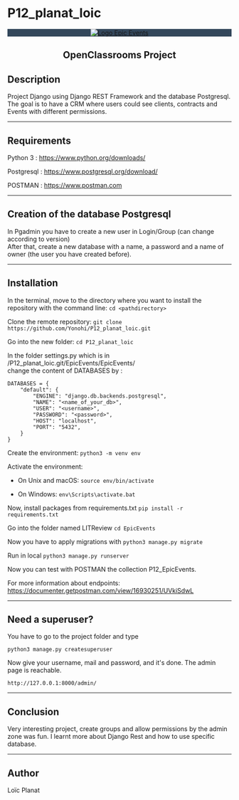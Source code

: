 # P12_planat_loic
<p align="center" style="background-color:#33475b">
<a href="https://user.oc-static.com/upload/2020/09/22/16007804386673_P10.png" class="oc-imageLink oc-imageLink--disabled"><img src="https://user.oc-static.com/upload/2020/09/22/16007804386673_P10.png" alt="Logo Epic Events"></a>
</p>
<center> <h2>OpenClassrooms Project</h2> </center>

## Description

Project Django using Django REST Framework and the database Postgresql.  
The goal is to have a CRM where users could see clients, contracts and Events with different permissions.
***
## Requirements
Python 3 : https://www.python.org/downloads/

Postgresql : https://www.postgresql.org/download/

POSTMAN : https://www.postman.com
***
## Creation of the database Postgresql

In Pgadmin you have to create a new user in Login/Group (can change according to version)   
After that, create a new database with a name, a password and a name of owner (the user you have created before).  
***
## Installation

In the terminal, move to the directory where you want to install the repository with the command line:
`cd <pathdirectory>`

Clone the remote repository: 
`git clone https://github.com/Yonohi/P12_planat_loic.git`

Go into the new folder:
`cd P12_planat_loic`

In the folder settings.py which is in /P12_planat_loic.git/EpicEvents/EpicEvents/  
change the content of DATABASES by :  
```
DATABASES = {
    "default": {
        "ENGINE": "django.db.backends.postgresql",
        "NAME": "<name_of_your_db>",
        "USER": "<username>",
        "PASSWORD": "<password>",
        "HOST": "localhost",
        "PORT": "5432",
    }
}
```

Create the environment:
`python3 -m venv env`

Activate the environment:

* On Unix and macOS:
`source env/bin/activate`

* On Windows:
`env\Scripts\activate.bat`

Now, install packages from requirements.txt
`pip install -r requirements.txt`

Go into the folder named LITReview
`cd EpicEvents`

Now you have to apply migrations with
`python3 manage.py migrate`

Run in local
`python3 manage.py runserver`

Now you can test with POSTMAN the collection P12_EpicEvents.

For more information about endpoints: https://documenter.getpostman.com/view/16930251/UVkiSdwL

***
## Need a superuser?
You have to go to the project folder and type
```
python3 manage.py createsuperuser
```
Now give your username, mail and password, and it's done. The admin page is reachable.
```
http://127.0.0.1:8000/admin/
```
***
## Conclusion
Very interesting project, create groups and allow permissions by the admin zone was fun. I learnt more about Django Rest and how to use specific database.
***
## Author
Loïc Planat